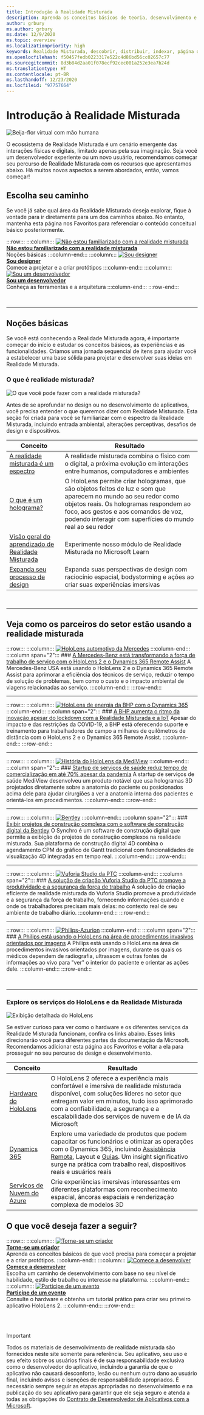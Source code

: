```yaml
---
title: Introdução à Realidade Misturada
description: Aprenda os conceitos básicos de teoria, desenvolvimento e casos de uso comuns da Realidade Misturada.
author: grbury
ms.author: grbury
ms.date: 12/9/2020
ms.topic: overview
ms.localizationpriority: high
keywords: Realidade Misturada, descobrir, distribuir, indexar, página de aterrissagem, design, desenvolvimento, tutoriais, aplicativos de exemplo, conceitos básicos, estudos de caso, recursos, instruções sobre o HoloLens, projetos de Software livre, headset de realidade misturada, headset do windows mixed reality, headset de realidade virtual
ms.openlocfilehash: f50457fedb0223317e522c4d86bd56cc02657c77
ms.sourcegitcommit: 8d3b84d2aa01f078ecf92cec001a252e3ea7b24d
ms.translationtype: HT
ms.contentlocale: pt-BR
ms.lasthandoff: 12/23/2020
ms.locfileid: "97757664"
---
```

# <a name="get-started-with-mixed-reality"></a>Introdução à Realidade Misturada

![Beija-flor virtual com mão humana](images/01_MixedReality.png)

O ecossistema de Realidade Misturada é um cenário emergente das interações físicas e digitais, limitado apenas pela sua imaginação. Seja você um desenvolvedor experiente ou um novo usuário, recomendamos começar seu percurso de Realidade Misturada com os recursos que apresentamos abaixo. Há muitos novos aspectos a serem abordados, então, vamos começar! 

## <a name="choose-your-track"></a>Escolha seu caminho

Se você já sabe qual área da Realidade Misturada deseja explorar, fique à vontade para ir diretamente para um dos caminhos abaixo. No entanto, mantenha esta página nos Favoritos para referenciar o conteúdo conceitual básico posteriormente.

:::row:::
    :::column:::
       [![Não estou familiarizado com a realidade misturada](images/Tile-New.jpg)](#understand-the-basics)<br>
        **[Não estou familiarizado com a realidade misturada](#understand-the-basics)**<br>
        Noções básicas
    :::column-end:::
    :::column:::
       [![Sou designer](images/Tile-Create.jpg)](../design/design.md)<br>
        **[Sou designer](../design/design.md)**<br>
        Comece a projetar e a criar protótipos
    :::column-end:::
    :::column:::
       [![Sou um desenvolvedor](images/Tile-Develop.jpg)](../develop/development.md)<br>
        **[Sou um desenvolvedor](../develop/development.md)**<br>
        Conheça as ferramentas e a arquitetura
    :::column-end:::
:::row-end:::

<br>

---

## <a name="understand-the-basics"></a>Noções básicas

Se você está conhecendo a Realidade Misturada agora, é importante começar do início e estudar os conceitos básicos, as experiências e as funcionalidades. Criamos uma jornada sequencial de itens para ajudar você a estabelecer uma base sólida para projetar e desenvolver suas ideias em Realidade Misturada.

### <a name="what-is-mixed-reality"></a>O que é realidade misturada?

![O que você pode fazer com a realidade misturada?](images/HLS19_remoteAssistHologram_001.jpg)

Antes de se aprofundar no design ou no desenvolvimento de aplicativos, você precisa entender o que queremos dizer com Realidade Misturada. Esta seção foi criada para você se familiarizar com o espectro da Realidade Misturada, incluindo entrada ambiental, alterações perceptivas, desafios de design e dispositivos. 

|  Conceito  |  Resultado  |
| --- | --- |
| [A realidade misturada é um espectro](../discover/mixed-reality.md) | A realidade misturada combina o físico com o digital, a próxima evolução em interações entre humanos, computadores e ambientes |
| [O que é um holograma?](../discover/hologram.md) | O HoloLens permite criar hologramas, que são objetos feitos de luz e som que aparecem no mundo ao seu redor como objetos reais. Os hologramas respondem ao foco, aos gestos e aos comandos de voz, podendo interagir com superfícies do mundo real ao seu redor |
| [Visão geral do aprendizado de Realidade Misturada](mr-learning-overview.md#general-modules) | Experimente nosso módulo de Realidade Misturada no Microsoft Learn |
| [Expanda seu processo de design](../discover/case-study-expanding-the-design-process-for-mixed-reality.md) | Expanda suas perspectivas de design com raciocínio espacial, bodystorming e ações ao criar suas experiências imersivas  |

<br>

---

## <a name="see-how-industry-partners-are-using-mixed-reality"></a>Veja como os parceiros do setor estão usando a realidade misturada

:::row:::
    :::column:::
       [![HoloLens automotivo da Mercedes](images/mercedes.png)](https://customers.microsoft.com/story/839709-mercedes-benz-automotive-holoLens-en-usa)
    :::column-end:::
    :::column span="2":::
        ### <a name="mercedes-benz-is-transforming-the-service-workforce-with-hololens-2-and-dynamics-365-remote-assist"></a>[A Mercedes-Benz está transformando a força de trabalho de serviço com o HoloLens 2 e o Dynamics 365 Remote Assist](https://customers.microsoft.com/story/839709-mercedes-benz-automotive-holoLens-en-usa)
        A Mercedes-Benz USA está usando o HoloLens 2 e o Dynamics 365 Remote Assist para aprimorar a eficiência dos técnicos de serviço, reduzir o tempo de solução de problemas, bem como o custo e o impacto ambiental de viagens relacionadas ao serviço.
    :::column-end:::
:::row-end:::

---

:::row:::
    :::column:::
       [![HoloLens de energia da BHP com o Dynamics 365](images/bhp.png)](https://customers.microsoft.com/story/850776-bhp-energy-dynamics-365-hololens)
    :::column-end:::
    :::column span="2":::
        ### <a name="bhp-increases-the-pace-of-innovation-despite-lockdown-with-mixed-reality-and-iot"></a>[A BHP aumenta o ritmo da inovação apesar do lockdown com a Realidade Misturada e a IoT](https://customers.microsoft.com/story/850776-bhp-energy-dynamics-365-hololens)
        Apesar do impacto e das restrições da COVID-19, a BHP está oferecendo suporte e treinamento para trabalhadores de campo a milhares de quilômetros de distância com o HoloLens 2 e o Dynamics 365 Remote Assist.
    :::column-end:::
:::row-end:::

---

:::row:::
    :::column:::
       [![História do HoloLens da MediView](images/mediview.jpeg)](https://customers.microsoft.com/story/848966-mediview-mcs-story)
    :::column-end:::
    :::column span="2":::
        ### <a name="healthcare-startup-cuts-time-to-market-by-up-to-70-despite-pandemic"></a>[Startup de serviços de saúde reduz tempo de comercialização em até 70% apesar da pandemia](https://customers.microsoft.com/story/848966-mediview-mcs-story)
        A startup de serviços de saúde MediView desenvolveu um produto notável que usa hologramas 3D projetados diretamente sobre a anatomia do paciente ou posicionados acima dele para ajudar cirurgiões a ver a anatomia interna dos pacientes e orientá-los em procedimentos.
    :::column-end:::
:::row-end:::

---

:::row:::
    :::column:::
       [![Bentley](images/Bentley-Synchro1.jpg)](https://binged.it/31AR3kP)
    :::column-end:::
    :::column span="2":::
        ### <a name="view-complex-construction-projects-with-bentleys-digital-construction-software"></a>[Exibir projetos de construção complexa com o software de construção digital da Bentley](https://binged.it/31AR3kP)
        O Synchro é um software de construção digital que permite a exibição de projetos de construção complexos na realidade misturada. Sua plataforma de construção digital 4D combina o agendamento CPM do gráfico de Gantt tradicional com funcionalidades de visualização 4D integradas em tempo real.
    :::column-end:::
:::row-end:::

---

:::row:::
    :::column:::
       [![Vuforia Studio da PTC](images/PTC-Vuforia-Studio1.jpg)](https://binged.it/31ARrjh)
    :::column-end:::
    :::column span="2":::
        ### <a name="ptcs-vuforia-studio-authoring-solution-promotes-workforce-productivity-and-safety"></a>[A solução de criação Vuforia Studio da PTC promove a produtividade e a segurança da força de trabalho](https://binged.it/31ARrjh)
        A solução de criação eficiente de realidade misturada do Vuforia Studio promove a produtividade e a segurança da força de trabalho, fornecendo informações quando e onde os trabalhadores precisam mais delas: no contexto real de seu ambiente de trabalho diário.
    :::column-end:::
:::row-end:::

---

:::row:::
    :::column:::
       [![Philips-Azurion](images/Philips-Azurion1.jpg)](https://binged.it/31B1RiR)
    :::column-end:::
    :::column span="2":::
        ### <a name="philips-is-piloting-hololens-in-the-domain-of-image-guided-invasive-procedures"></a>[A Philips está usando o HoloLens na área de procedimentos invasivos orientados por imagens](https://binged.it/31B1RiR)
        A Philips está usando o HoloLens na área de procedimentos invasivos orientados por imagens, durante os quais os médicos dependem de radiografia, ultrassom e outras fontes de informações ao vivo para "ver" o interior do paciente e orientar as ações dele.
    :::column-end:::
:::row-end:::

<br>

---

### <a name="explore-hololens-and-mixed-reality-services"></a>Explore os serviços do HoloLens e da Realidade Misturada

![Exibição detalhada do HoloLens](images/HoloLens2_ExplodedView_8k.png)

Se estiver curioso para ver como o hardware e os diferentes serviços da Realidade Misturada funcionam, confira os links abaixo. Esses links direcionarão você para diferentes partes da documentação da Microsoft. Recomendamos adicionar esta página aos Favoritos e voltar a ela para prosseguir no seu percurso de design e desenvolvimento.

|  Conceito  |  Resultado  |
| --- | --- |
| [Hardware do HoloLens](https://www.microsoft.com//hololens/hardware) | O HoloLens 2 oferece a experiência mais confortável e imersiva de realidade misturada disponível, com soluções líderes no setor que entregam valor em minutos, tudo isso aprimorado com a confiabilidade, a segurança e a escalabilidade dos serviços de nuvem e de IA da Microsoft |
| [Dynamics 365](https://dynamics.microsoft.com/mixed-reality/overview/) | Explore uma variedade de produtos que podem capacitar os funcionários e otimizar as operações com o Dynamics 365, incluindo [Assistência Remota](https://docs.microsoft.com/dynamics365/mixed-reality/remote-assist/ra-overview), Layout e [Guias](https://docs.microsoft.com/dynamics365/mixed-reality/guides/). Um insight significativo surge na prática com trabalho real, dispositivos reais e usuários reais |
| [Serviços de Nuvem do Azure](../develop/mixed-reality-cloud-services.md) | Crie experiências imersivas interessantes em diferentes plataformas com reconhecimento espacial, âncoras espaciais e renderização complexa de modelos 3D |

## <a name="what-would-you-like-to-do-next"></a>O que você deseja fazer a seguir?

:::row:::
    :::column:::
        [![Torne-se um criador](images/icon-design.png)](../design/design.md)<br>
        **[Torne-se um criador](../design/design.md)**<br>
        Aprenda os conceitos básicos de que você precisa para começar a projetar e a criar protótipos.
    :::column-end:::
        :::column:::
        [![Comece a desenvolver](images/icon-developer.png)](../develop/development.md)<br>
        **[Comece a desenvolver](../develop/development.md)**<br>
        Escolha um caminho de desenvolvimento com base no seu nível de habilidade, estilo de trabalho ou interesse na plataforma.
    :::column-end:::
    :::column:::
        [![Participe de um evento](images/icon-calendar.jpg)](../whats-new/sf-academy-events.md)<br>
        **[Participe de um evento](../whats-new/sf-academy-events.md)**<br>
        Consulte o hardware e obtenha um tutorial prático para criar seu primeiro aplicativo HoloLens 2.
    :::column-end:::
:::row-end:::


<br>

<br>

>[!IMPORTANT]
>Todos os materiais de desenvolvimento de realidade misturada são fornecidos neste site somente para referência. Seu aplicativo, seu uso e seu efeito sobre os usuários finais é de sua responsabilidade exclusiva como o desenvolvedor do aplicativo, incluindo a garantia de que o aplicativo não causará desconforto, lesão ou nenhum outro dano ao usuário final, incluindo avisos e isenções de responsabilidade apropriados. É necessário sempre seguir as etapas apropriadas no desenvolvimento e na publicação do seu aplicativo para garantir que ele seja seguro e atenda a todas as obrigações do [Contrato de Desenvolvedor de Aplicativos com a Microsoft](https://docs.microsoft.com/legal/windows/agreements/app-developer-agreement).

